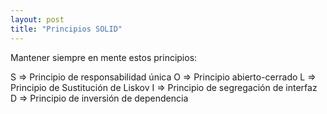 ```yaml
---
layout: post
title: "Principios SOLID"
---
```

Mantener siempre en mente estos principios:

S => Principio de responsabilidad única 
O => Principio abierto-cerrado 
L => Principio de Sustitución de Liskov 
I => Principio de segregación de interfaz 
D => Principio de inversión de dependencia 